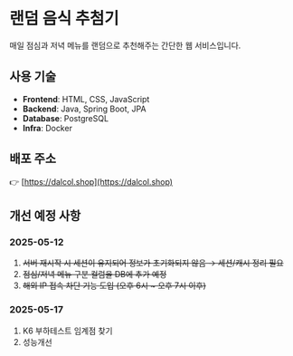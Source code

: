 # 랜덤 음식 추첨기  
매일 점심과 저녁 메뉴를 랜덤으로 추천해주는 간단한 웹 서비스입니다.

## 사용 기술

- **Frontend**: HTML, CSS, JavaScript  
- **Backend**: Java, Spring Boot, JPA  
- **Database**: PostgreSQL  
- **Infra**: Docker

## 배포 주소  
👉 [https://dalcol.shop](https://dalcol.shop)

## 개선 예정 사항

### 2025-05-12
1. ~~서버 재시작 시 세션이 유지되어 정보가 초기화되지 않음 → 세션/캐시 정리 필요~~
2. ~~점심/저녁 메뉴 구분 컬럼을 DB에 추가 예정~~
3. ~~해외 IP 접속 차단 기능 도입 (오후 6시 ~ 오후 7시 이후)~~

### 2025-05-17
1. K6 부하테스트 임계점 찾기
2. 성능개선
